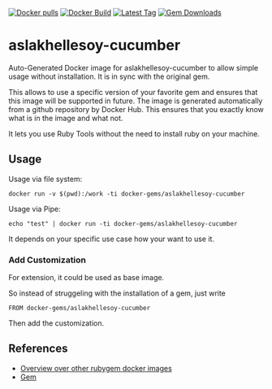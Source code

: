[![Docker pulls](https://img.shields.io/docker/pulls/rubygem/aslakhellesoy-cucumber.svg)](https://hub.docker.com/r/rubygem/aslakhellesoy-cucumber/)
[![Docker Build](https://img.shields.io/docker/automated/rubygem/aslakhellesoy-cucumber.svg)](https://hub.docker.com/r/rubygem/aslakhellesoy-cucumber/)
[![Latest Tag](https://img.shields.io/github/tag/docker-rubygem/aslakhellesoy-cucumber.svg)](https://hub.docker.com/r/rubygem/aslakhellesoy-cucumber/)
[![Gem Downloads](https://img.shields.io/gem/dt/aslakhellesoy-cucumber.svg)](https://rubygems.org/gems/aslakhellesoy-cucumber/)
# aslakhellesoy-cucumber

Auto-Generated Docker image for aslakhellesoy-cucumber to allow simple usage without installation.
It is in sync with the original gem.

This allows to use a specific version of your favorite gem and ensures that this image will be supported in future.
The image is generated automatically from a github repository by Docker Hub.
This ensures that you exactly know what is in the image and what not.

It lets you use Ruby Tools without the need to install ruby on your machine.

## Usage

Usage via file system:

`docker run -v $(pwd):/work -ti docker-gems/aslakhellesoy-cucumber`

Usage via Pipe:

`echo "test" | docker run -ti docker-gems/aslakhellesoy-cucumber`

It depends on your specific use case how your want to use it.

### Add Customization

For extension, it could be used as base image.

So instead of struggeling with the installation of a gem, just write

`FROM docker-gems/aslakhellesoy-cucumber`

Then add the customization.

## References

 - [Overview over other rubygem docker images](https://github.com/thinkbot/docker-rubygem)
 - [Gem](https://rubygems.org/gems/aslakhellesoy-cucumber/)

